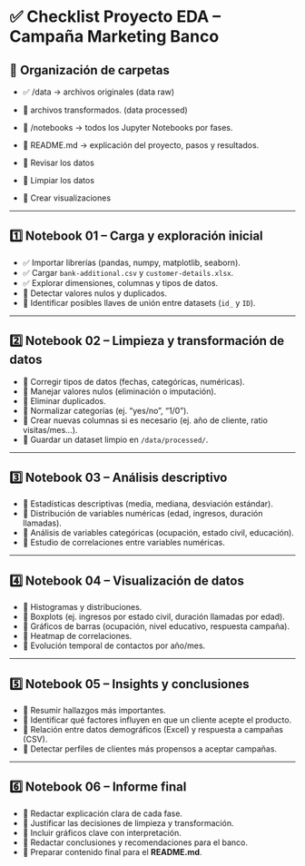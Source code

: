 # ✅ Checklist Proyecto EDA – Campaña Marketing Banco

## 📂 Organización de carpetas
- ✅ /data → archivos originales (data raw)

- 🔲 archivos transformados.  (data processed)
- 🔲 /notebooks → todos los Jupyter Notebooks por fases.  
- 🔲 README.md → explicación del proyecto, pasos y resultados.  
- 🔲 Revisar los datos
- 🔲 Limpiar los datos
- 🔲 Crear visualizaciones

---

## 1️⃣ Notebook 01 – Carga y exploración inicial
- ✅ Importar librerías (pandas, numpy, matplotlib, seaborn).  
- ✅ Cargar `bank-additional.csv` y `customer-details.xlsx`.  
- ✅ Explorar dimensiones, columnas y tipos de datos.  
- 🔲 Detectar valores nulos y duplicados.  
- 🔲 Identificar posibles llaves de unión entre datasets (`id_` y `ID`).  

---

## 2️⃣ Notebook 02 – Limpieza y transformación de datos
- 🔲 Corregir tipos de datos (fechas, categóricas, numéricas).  
- 🔲 Manejar valores nulos (eliminación o imputación).  
- 🔲 Eliminar duplicados.  
- 🔲 Normalizar categorías (ej. “yes/no”, “1/0”).  
- 🔲 Crear nuevas columnas si es necesario (ej. año de cliente, ratio visitas/mes…).  
- 🔲 Guardar un dataset limpio en `/data/processed/`.  

---

## 3️⃣ Notebook 03 – Análisis descriptivo
- 🔲 Estadísticas descriptivas (media, mediana, desviación estándar).  
- 🔲 Distribución de variables numéricas (edad, ingresos, duración llamadas).  
- 🔲 Análisis de variables categóricas (ocupación, estado civil, educación).  
- 🔲 Estudio de correlaciones entre variables numéricas.  

---

## 4️⃣ Notebook 04 – Visualización de datos
- 🔲 Histogramas y distribuciones.  
- 🔲 Boxplots (ej. ingresos por estado civil, duración llamadas por edad).  
- 🔲 Gráficos de barras (ocupación, nivel educativo, respuesta campaña).  
- 🔲 Heatmap de correlaciones.  
- 🔲 Evolución temporal de contactos por año/mes.  

---

## 5️⃣ Notebook 05 – Insights y conclusiones
- 🔲 Resumir hallazgos más importantes.  
- 🔲 Identificar qué factores influyen en que un cliente acepte el producto.  
- 🔲 Relación entre datos demográficos (Excel) y respuesta a campañas (CSV).  
- 🔲 Detectar perfiles de clientes más propensos a aceptar campañas.  

---

## 6️⃣ Notebook 06 – Informe final
- 🔲 Redactar explicación clara de cada fase.  
- 🔲 Justificar las decisiones de limpieza y transformación.  
- 🔲 Incluir gráficos clave con interpretación.  
- 🔲 Redactar conclusiones y recomendaciones para el banco.  
- 🔲 Preparar contenido final para el **README.md**.  
